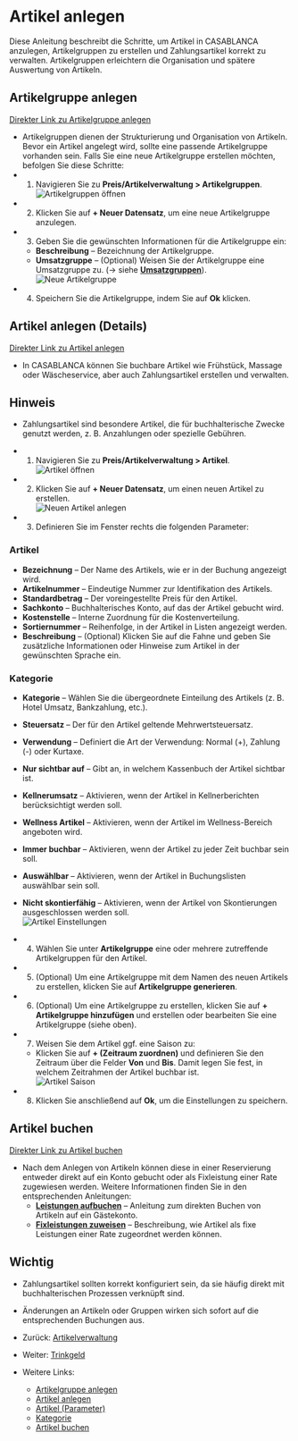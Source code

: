 # Artikel anlegen

Diese Anleitung beschreibt die Schritte, um Artikel in CASABLANCA anzulegen, Artikelgruppen zu erstellen und Zahlungsartikel korrekt zu verwalten. Artikelgruppen erleichtern die Organisation und spätere Auswertung von Artikeln.

## Artikelgruppe anlegen

[Direkter Link zu Artikelgruppe anlegen](https://docs.casablanca.at/desktop/articles/articles_groups/#artikelgruppe-anlegen)

* Artikelgruppen dienen der Strukturierung und Organisation von Artikeln. Bevor ein Artikel angelegt wird, sollte eine passende Artikelgruppe vorhanden sein. Falls Sie eine neue Artikelgruppe erstellen möchten, befolgen Sie diese Schritte:
* 1. Navigieren Sie zu **Preis/Artikelverwaltung > Artikelgruppen**.  
  ![Artikelgruppen öffnen](https://docs.casablanca.at/assets/images/artikelgruppen_oeffnen-f642391503cf8b16ddda24ceeb945cac.png "Artikelgruppen")
* 2. Klicken Sie auf **+ Neuer Datensatz**, um eine neue Artikelgruppe anzulegen.
* 3. Geben Sie die gewünschten Informationen für die Artikelgruppe ein:
  * **Beschreibung** – Bezeichnung der Artikelgruppe.
  * **Umsatzgruppe** – (Optional) Weisen Sie der Artikelgruppe eine Umsatzgruppe zu. (-> siehe **[Umsatzgruppen](https://docs.casablanca.at/desktop/articles/revenue)**).  
  ![Neue Artikelgruppe](https://docs.casablanca.at/assets/images/gruppe_neu-b7239e925ea7f1a5f53bc8ef21f9b946.png "Artikelgruppe neu")
* 4. Speichern Sie die Artikelgruppe, indem Sie auf **Ok** klicken.

## Artikel anlegen (Details)

[Direkter Link zu Artikel anlegen](https://docs.casablanca.at/desktop/articles/articles_groups/#artikel-anlegen)

* In CASABLANCA können Sie buchbare Artikel wie Frühstück, Massage oder Wäscheservice, aber auch Zahlungsartikel erstellen und verwalten.

## Hinweis

* Zahlungsartikel sind besondere Artikel, die für buchhalterische Zwecke genutzt werden, z. B. Anzahlungen oder spezielle Gebühren.

* 1. Navigieren Sie zu **Preis/Artikelverwaltung > Artikel**.  
  ![Artikel öffnen](https://docs.casablanca.at/assets/images/artikel_oeffnen-379adf420aa81131267706926547ab80.png "Artikel öffnen")
* 2. Klicken Sie auf **+ Neuer Datensatz**, um einen neuen Artikel zu erstellen.  
  ![Neuen Artikel anlegen](https://docs.casablanca.at/assets/images/artikel_neu-785c50386548824fa3e67dec66b3a3f1.png "Artikel neu")
* 3. Definieren Sie im Fenster rechts die folgenden Parameter:

### Artikel

* **Bezeichnung** – Der Name des Artikels, wie er in der Buchung angezeigt wird.
* **Artikelnummer** – Eindeutige Nummer zur Identifikation des Artikels.
* **Standardbetrag** – Der voreingestellte Preis für den Artikel.
* **Sachkonto** – Buchhalterisches Konto, auf das der Artikel gebucht wird.
* **Kostenstelle** – Interne Zuordnung für die Kostenverteilung.
* **Sortiernummer** – Reihenfolge, in der Artikel in Listen angezeigt werden.
* **Beschreibung** – (Optional) Klicken Sie auf die Fahne und geben Sie zusätzliche Informationen oder Hinweise zum Artikel in der gewünschten Sprache ein.

### Kategorie

* **Kategorie** – Wählen Sie die übergeordnete Einteilung des Artikels (z. B. Hotel Umsatz, Bankzahlung, etc.).
* **Steuersatz** – Der für den Artikel geltende Mehrwertsteuersatz.
* **Verwendung** – Definiert die Art der Verwendung: Normal (+), Zahlung (-) oder Kurtaxe.
* **Nur sichtbar auf** – Gibt an, in welchem Kassenbuch der Artikel sichtbar ist.
* **Kellnerumsatz** – Aktivieren, wenn der Artikel in Kellnerberichten berücksichtigt werden soll.
* **Wellness Artikel** – Aktivieren, wenn der Artikel im Wellness-Bereich angeboten wird.
* **Immer buchbar** – Aktivieren, wenn der Artikel zu jeder Zeit buchbar sein soll.
* **Auswählbar** – Aktivieren, wenn der Artikel in Buchungslisten auswählbar sein soll.
* **Nicht skontierfähig** – Aktivieren, wenn der Artikel von Skontierungen ausgeschlossen werden soll.  
  ![Artikel Einstellungen](https://docs.casablanca.at/assets/images/artikel_einstellungen-09b2b95c788d3ed1290bf10d0f29c7fe.png "Einstellungen")

* 4. Wählen Sie unter **Artikelgruppe** eine oder mehrere zutreffende Artikelgruppen für den Artikel.
* 5. (Optional) Um eine Artikelgruppe mit dem Namen des neuen Artikels zu erstellen, klicken Sie auf **Artikelgruppe generieren**.
* 6. (Optional) Um eine Artikelgruppe zu erstellen, klicken Sie auf **+ Artikelgruppe hinzufügen** und erstellen oder bearbeiten Sie eine Artikelgruppe (siehe oben).
* 7. Weisen Sie dem Artikel ggf. eine Saison zu:
  * Klicken Sie auf **+ (Zeitraum zuordnen)** und definieren Sie den Zeitraum über die Felder **Von** und **Bis**. Damit legen Sie fest, in welchem Zeitrahmen der Artikel buchbar ist.  
    ![Artikel Saison](https://docs.casablanca.at/assets/images/artikel_saison-cf071f978d5dd24ad9c7d9dfdaaeff56.png "Artikel Saison")
* 8. Klicken Sie anschließend auf **Ok**, um die Einstellungen zu speichern.

## Artikel buchen

[Direkter Link zu Artikel buchen](https://docs.casablanca.at/desktop/articles/articles_groups/#artikel-buchen)

* Nach dem Anlegen von Artikeln können diese in einer Reservierung entweder direkt auf ein Konto gebucht oder als Fixleistung einer Rate zugewiesen werden. Weitere Informationen finden Sie in den entsprechenden Anleitungen:
  * **[Leistungen aufbuchen](https://docs.casablanca.at/desktop/account/book_services)** – Anleitung zum direkten Buchen von Artikeln auf ein Gästekonto.
  * **[Fixleistungen zuweisen](https://docs.casablanca.at/desktop/raten/rates/fixed)** – Beschreibung, wie Artikel als fixe Leistungen einer Rate zugeordnet werden können.

## Wichtig

* Zahlungsartikel sollten korrekt konfiguriert sein, da sie häufig direkt mit buchhalterischen Prozessen verknüpft sind.
* Änderungen an Artikeln oder Gruppen wirken sich sofort auf die entsprechenden Buchungen aus.

* Zurück: [Artikelverwaltung](https://docs.casablanca.at/desktop/articles/)  
* Weiter: [Trinkgeld](https://docs.casablanca.at/desktop/articles/tip)

* Weitere Links:
  * [Artikelgruppe anlegen](https://docs.casablanca.at/desktop/articles/articles_groups/#artikelgruppe-anlegen)
  * [Artikel anlegen](https://docs.casablanca.at/desktop/articles/articles_groups/#artikel-anlegen)
  * [Artikel (Parameter)](https://docs.casablanca.at/desktop/articles/articles_groups/#artikel)
  * [Kategorie](https://docs.casablanca.at/desktop/articles/articles_groups/#kategorie)
  * [Artikel buchen](https://docs.casablanca.at/desktop/articles/articles_groups/#artikel-buchen)